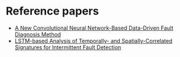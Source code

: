 # Reference papers
* [A New Convolutional Neural Network-Based Data-Driven Fault Diagnosis Method](https://ieeexplore-ieee-org.ccny-proxy1.libr.ccny.cuny.edu/stamp/stamp.jsp?tp=&arnumber=8114247)
* [LSTM-based Analysis of Temporally- and Spatially-Correlated Signatures for Intermittent Fault Detection](https://ieeexplore.ieee.org/abstract/document/9107600)
